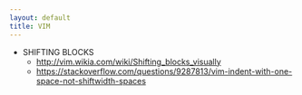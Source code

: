 ```yaml
---
layout: default
title: VIM
---
```



+ SHIFTING BLOCKS
    + http://vim.wikia.com/wiki/Shifting_blocks_visually
    + https://stackoverflow.com/questions/9287813/vim-indent-with-one-space-not-shiftwidth-spaces
